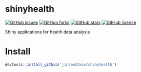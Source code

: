 # shinyhealth


[![GitHub issues](https://img.shields.io/github/issues/jinseob2kim/shinyhealth.svg)](https://github.com/jinseob2kim/shinyhealth/issues)
[![GitHub forks](https://img.shields.io/github/forks/jinseob2kim/shinyhealth.svg)](https://github.com/jinseob2kim/shinyhealth/network)
[![GitHub stars](https://img.shields.io/github/stars/jinseob2kim/shinyhealth.svg)](https://github.com/jinseob2kim/shinyhealth/stargazers)
[![GitHub license](https://img.shields.io/github/license/jinseob2kim/shinyhealth.svg)](https://github.com/jinseob2kim/shinyhealth/blob/master/LICENSE)


Shiny applications for health data analysis

# Install
```r
devtools::install_github('jinseob2kim/shinyhealth')
```
